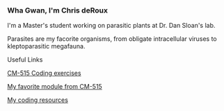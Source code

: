 ### Wha Gwan, I'm Chris deRoux

I'm a Master's student working on parasitic plants at Dr. Dan Sloan's lab. 

Parasites are my facorite organisms, from obligate intracellular viruses to kleptoparasitic megafauna. 

Useful Links

[CM-515 Coding exercises](https://github.com/cderoux/CM515-course-2024)

[My favorite module from CM-515 ](https://github.com/cderoux/CM515-course-2024/tree/3066831a34f29e1663361aeef4a6b3663b528ebf/modules/09_Deeptools)

[My coding resources](https://github.com/cderoux/my-resources)


<!--
**cderoux/cderoux** is a ✨ _special_ ✨ repository because its `README.md` (this file) appears on your GitHub profile.

Here are some ideas to get you started:

- 🔭 I’m currently working on ...
- 🌱 I’m currently learning ...
- 👯 I’m looking to collaborate on ...
- 🤔 I’m looking for help with ...
- 💬 Ask me about ...
- 📫 How to reach me: ...
- 😄 Pronouns: ...
- ⚡ Fun fact: ...
-->
